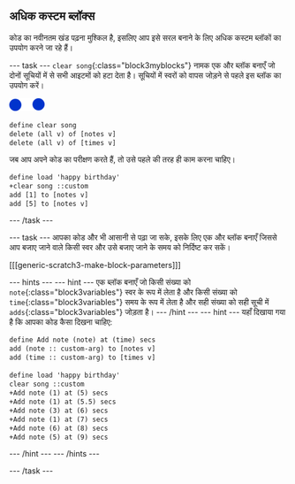 ## अधिक कस्टम ब्लॉक्स

कोड का नवीनतम खंड पढ़ना मुश्किल है, इसलिए आप इसे सरल बनाने के लिए अधिक कस्टम ब्लॉकों का उपयोग करने जा रहे हैं।

\--- task \--- `clear song`{:class="block3myblocks"} नामक एक और ब्लॉक बनाएँ जो दोनों सूचियों में से सभी आइटमों को हटा देता है। सूचियों में स्वरों को वापस जोड़ने से पहले इस ब्लॉक का उपयोग करें।

![note-sprite](images/note-sprite.png)

```blocks3
define clear song
delete (all v) of [notes v]
delete (all v) of [times v]
```

जब आप अपने कोड का परीक्षण करते हैं, तो उसे पहले की तरह ही काम करना चाहिए।

```blocks3
define load 'happy birthday'
+clear song ::custom
add [1] to [notes v]
add [5] to [notes v]
```

\--- /task \---

\--- task \--- आपका कोड और भी आसानी से पढ़ा जा सके, इसके लिए एक और ब्लॉक बनाएँ जिससे आप बजाए जाने वाले किसी स्वर और उसे बजाए जाने के समय को निर्दिष्ट कर सकें।

[[[generic-scratch3-make-block-parameters]]]

\--- hints \--- \--- hint \--- एक ब्लॉक बनाएँ जो किसी संख्या को `note`{:class="block3variables"} स्वर के रूप में लेता है और किसी संख्या को `time`{:class="block3variables"} समय के रूप में लेता है और सही संख्या को सही सूची में `adds`{:class="block3variables"} जोड़ता है। \--- /hint \--- \--- hint \--- यहाँ दिखाया गया है कि आपका कोड कैसा दिखना चाहिए:

```blocks3
define Add note (note) at (time) secs
add (note :: custom-arg) to [notes v]
add (time :: custom-arg) to [times v]

define load 'happy birthday'
clear song ::custom
+Add note (1) at (5) secs
+Add note (1) at (5.5) secs
+Add note (3) at (6) secs
+Add note (1) at (7) secs
+Add note (6) at (8) secs
+Add note (5) at (9) secs
```

\--- /hint \--- \--- /hints \---

\--- /task \---